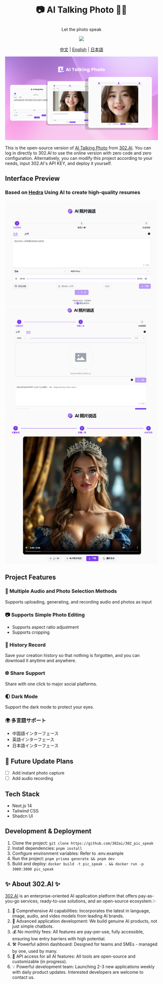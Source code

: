 # <p align="center">📷 AI Talking Photo 🚀✨</p>

<p align="center">Let the photo speak</p>

<p align="center"><a href="https://302.ai/tools/lipsync/" target="blank"><img src="https://file.302ai.cn/gpt/imgs/github/302_badge.png" /></a></p >

<p align="center"><a href="README_zh.md">中文</a> | <a href="README.md">English</a> | <a href="README_ja.md">日本語</a></p>

![Interface Preview](docs/302_Talking_Photo_en.png)

This is the open-source version of [AI Talking Photo](https://302.ai/tools/lipsync/) from [302.AI](https://302.ai).
You can log in directly to 302.AI to use the online version with zero code and zero configuration.
Alternatively, you can modify this project according to your needs, input 302.AI's API KEY, and deploy it yourself.

## Interface Preview

### Based on <a href="https://doc.302.ai/api-226162518">Hedra</a> Using AI to create high-quality resumes

![Interface Preview](docs/pic-1.png)
![Interface Preview](docs/pic-2.png)
![Interface Preview](docs/pic-3.png)

## Project Features

### 📝 Multiple Audio and Photo Selection Methods

Supports uploading, generating, and recording audio and photos as input

### 📷 Supports Simple Photo Editing

- Supports aspect ratio adjustment
- Supports cropping

### 📜 History Record

Save your creation history so that nothing is forgotten, and you can download it anytime and anywhere.

### 🌐 Share Support

Share with one click to major social platforms.

### 🌓 Dark Mode

Support the dark mode to protect your eyes.

### 🌍 多言語サポート

- 中国語インターフェース
- 英語インターフェース
- 日本語インターフェース

## 🚩 Future Update Plans

- [ ] Add instant photo capture
- [ ] Add audio recording

## Tech Stack

- Next.js 14
- Tailwind CSS
- Shadcn UI

## Development & Deployment

1. Clone the project: `git clone https://github.com/302ai/302_pic_speak`
2. Install dependencies: `pnpm install`
3. Configure environment variables: Refer to .env.example
4. Run the project: `pnpm prisma generate && pnpm dev`
5. Build and deploy: `docker build -t pic_speak . && docker run -p 3000:3000 pic_speak`

## ✨ About 302.AI ✨

[302.AI](https://302.ai) is an enterprise-oriented AI application platform that offers pay-as-you-go services, ready-to-use solutions, and an open-source ecosystem.✨

1. 🧠 Comprehensive AI capabilities: Incorporates the latest in language, image, audio, and video models from leading AI brands.
2. 🚀 Advanced application development: We build genuine AI products, not just simple chatbots.
3. 💰 No monthly fees: All features are pay-per-use, fully accessible, ensuring low entry barriers with high potential.
4. 🛠 Powerful admin dashboard: Designed for teams and SMEs - managed by one, used by many.
5. 🔗 API access for all AI features: All tools are open-source and customizable (in progress).
6. 💡 Powerful development team: Launching 2-3 new applications weekly with daily product updates. Interested developers are welcome to contact us.
